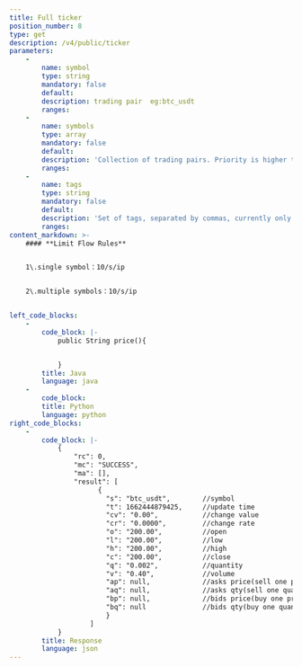 ```yaml
---
title: Full ticker
position_number: 8
type: get
description: /v4/public/ticker
parameters:
    -
        name: symbol
        type: string
        mandatory: false
        default:
        description: trading pair  eg:btc_usdt
        ranges:
    -
        name: symbols
        type: array
        mandatory: false
        default:
        description: 'Collection of trading pairs. Priority is higher than symbol. eg: btc_usdt,eth_usdt'
        ranges:
    -
        name: tags
        type: string
        mandatory: false
        default:
        description: 'Set of tags, separated by commas, currently only supports spot'
        ranges:
content_markdown: >-
    #### **Limit Flow Rules**


    1\.single symbol：10/s/ip


    2\.multiple symbols：10/s/ip


left_code_blocks:
    -
        code_block: |-
            public String price(){


            }
        title: Java
        language: java
    -
        code_block:
        title: Python
        language: python
right_code_blocks:
    -
        code_block: |-
            {
                "rc": 0,
                "mc": "SUCCESS",
                "ma": [],
                "result": [
                      {
                        "s": "btc_usdt",        //symbol
                        "t": 1662444879425,     //update time
                        "cv": "0.00",           //change value
                        "cr": "0.0000",         //change rate
                        "o": "200.00",          //open
                        "l": "200.00",          //low
                        "h": "200.00",          //high
                        "c": "200.00",          //close
                        "q": "0.002",           //quantity
                        "v": "0.40",            //volume
                        "ap": null,             //asks price(sell one price)
                        "aq": null,             //asks qty(sell one quantity)
                        "bp": null,             //bids price(buy one price)
                        "bq": null              //bids qty(buy one quantity)
                        }
                    ]
            }
        title: Response
        language: json
---
```

